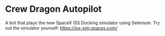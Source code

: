 # Crew Dragon Autopilot
A bot that plays the new SpaceX ISS Docking simulator using Selenium.
Try out the simulator yourself: https://iss-sim.spacex.com/
